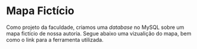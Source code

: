 # Mapa Fictício

Como projeto da faculdade, criamos uma *database* no MySQL sobre um mapa fictício de nossa autoria.
Segue abaixo uma vizualição do mapa, bem como o link para a ferramenta utilizada.



